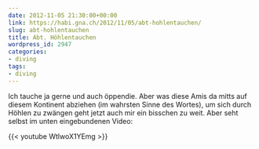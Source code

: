 ```yaml
---
date: 2012-11-05 21:30:00+00:00
link: https://habi.gna.ch/2012/11/05/abt-hohlentauchen/
slug: abt-hohlentauchen
title: Abt. Höhlentauchen
wordpress_id: 2947
categories:
- diving
tags:
- diving
---
```


Ich tauche ja gerne und auch öppendie. Aber was diese Amis da mitts auf diesem Kontinent abziehen (im wahrsten Sinne des Wortes), um sich durch Höhlen zu zwängen geht jetzt auch mir ein bisschen zu weit. Aber seht selbst im unten eingebundenen Video:

{{< youtube WtlwoX1YEmg >}}
